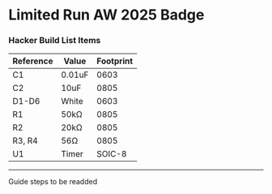 # Limited Run AW 2025 Badge

### Hacker Build List Items
| Reference | Value | Footprint |
| --- | --- | --- |
| C1 | 0.01uF | 0603 |
| C2 | 10uF | 0805 |
| D1-D6 | White | 0603 |
| R1 | 50kΩ | 0805 |
| R2 | 20kΩ | 0805 |
| R3, R4 | 56Ω | 0805 |
| U1 | Timer | SOIC-8 |

------

Guide steps to be readded
